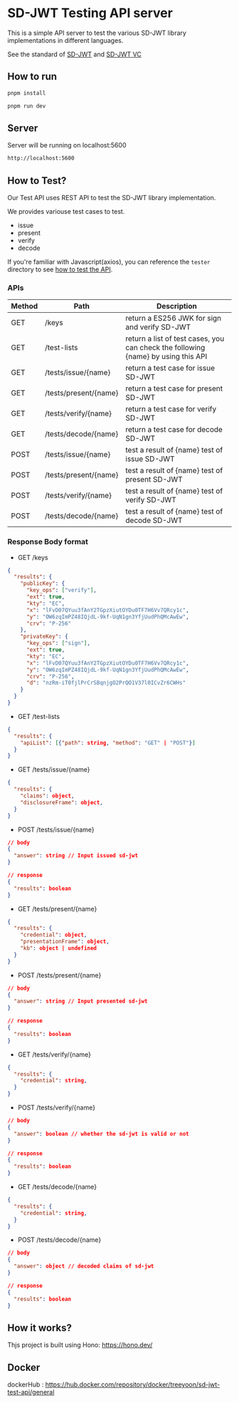 # SD-JWT Testing API server

This is a simple API server to test the various SD-JWT library implementations in different languages.

See the standard of [SD-JWT](https://datatracker.ietf.org/doc/draft-ietf-oauth-selective-disclosure-jwt/) and [SD-JWT VC](https://datatracker.ietf.org/doc/draft-ietf-oauth-sd-jwt-vc/)

## How to run

```bash
pnpm install

pnpm run dev
```

## Server

Server will be running on localhost:5600

```bash
http://localhost:5600
```

## How to Test?

Our Test API uses REST API to test the SD-JWT library implementation.

We provides variouse test cases to test.

- issue
- present
- verify
- decode

If you're familiar with Javascript(axios), you can reference the `tester` directory to see [how to test the API](./tester/README.md).

### APIs

| Method | Path                  | Description                                                                       |
| ------ | --------------------- | --------------------------------------------------------------------------------- |
| GET    | /keys                 | return a ES256 JWK for sign and verify SD-JWT                                     |
| GET    | /test-lists           | return a list of test cases, you can check the following {name} by using this API |
| GET    | /tests/issue/{name}   | return a test case for issue SD-JWT                                               |
| GET    | /tests/present/{name} | return a test case for present SD-JWT                                             |
| GET    | /tests/verify/{name}  | return a test case for verify SD-JWT                                              |
| GET    | /tests/decode/{name}  | return a test case for decode SD-JWT                                              |
| POST   | /tests/issue/{name}   | test a result of {name} test of issue SD-JWT                                      |
| POST   | /tests/present/{name} | test a result of {name} test of present SD-JWT                                    |
| POST   | /tests/verify/{name}  | test a result of {name} test of verify SD-JWT                                     |
| POST   | /tests/decode/{name}  | test a result of {name} test of decode SD-JWT                                     |

### Response Body format

- GET /keys

```json
{
  "results": {
    "publicKey": {
      "key_ops": ["verify"],
      "ext": true,
      "kty": "EC",
      "x": "lFvD07QYuu3fAnY2TGpzXiutOYDu0TF7H6Vv7QRcy1c",
      "y": "OW6zqImPZ48IQjdL-9kf-UqN1gn3YfjUudPhQMcAwEw",
      "crv": "P-256"
    },
    "privateKey": {
      "key_ops": ["sign"],
      "ext": true,
      "kty": "EC",
      "x": "lFvD07QYuu3fAnY2TGpzXiutOYDu0TF7H6Vv7QRcy1c",
      "y": "OW6zqImPZ48IQjdL-9kf-UqN1gn3YfjUudPhQMcAwEw",
      "crv": "P-256",
      "d": "nzRm-iT0fjlPrCrSBqnjgO2PrQO1V37l0ICvZr6CWHs"
    }
  }
}
```

- GET /test-lists

```json
{
  "results": {
    "apiList": [{"path": string, "method": "GET" | "POST"}]
  }
}
```

- GET /tests/issue/{name}

```json
{
  "results": {
    "claims": object,
    "disclosureFrame": object,
  }
}
```

- POST /tests/issue/{name}

```json
// body
{
  "answer": string // Input issued sd-jwt
}

// response
{
  "results": boolean
}
```

- GET /tests/present/{name}

```json
{
  "results": {
    "credential": object,
    "presentationFrame": object,
    "kb": object | undefined
  }
}
```

- POST /tests/present/{name}

```json
// body
{
  "answer": string // Input presented sd-jwt
}

// response
{
  "results": boolean
}
```

- GET /tests/verify/{name}

```json
{
  "results": {
    "credential": string,
  }
}
```

- POST /tests/verify/{name}

```json
// body
{
  "answer": boolean // whether the sd-jwt is valid or not
}

// response
{
  "results": boolean
}
```

- GET /tests/decode/{name}

```json
{
  "results": {
    "credential": string,
  }
}
```

- POST /tests/decode/{name}

```json
// body
{
  "answer": object // decoded claims of sd-jwt
}

// response
{
  "results": boolean
}
```

## How it works?

Thjs project is built using Hono: https://hono.dev/

## Docker

dockerHub : https://hub.docker.com/repository/docker/treeyoon/sd-jwt-test-api/general
